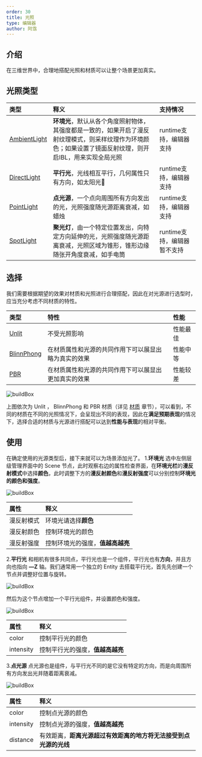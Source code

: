 ```yaml
---
order: 30
title: 光照
type: 编辑器
author: 阿霑
---
```


## 介绍
在三维世界中，合理地搭配光照和材质可以让整个场景更加真实。

<playground src="pbr-base.ts"></playground>

## 光照类型
|类型|释义|支持情况|
|:--|:--|:--|
|[AmbientLight](${api}core/AmbientLight)|**环境光**，默认从各个角度照射物体，其强度都是一致的，如果开启了漫反射纹理模式，则采样纹理作为环境颜色；如果设置了镜面反射纹理，则开启IBL，用来实现全局光照|runtime支持，编辑器支持|
|[DirectLight](${api}core/DirectLight)|**平行光**，光线相互平行，几何属性只有方向，如太阳光|runtime支持，编辑器支持|
|[PointLight](${api}core/PointLight) | **点光源**，一个点向周围所有方向发出的光，光照强度随光源距离衰减，如蜡烛|runtime支持，编辑器支持|
|[SpotLight](${api}core/SpotLight) |**聚光灯**，由一个特定位置发出，向特定方向延伸的光，光照强度随光源距离衰减，光照区域为锥形，锥形边缘随张开角度衰减，如手电筒|runtime支持，编辑器暂不支持|

## 选择
我们需要根据期望的效果对材质和光照进行合理搭配，因此在对光源进行选型时，应当充分考虑不同材质的特性。

|类型|特性|性能|
|:--|:--|:--|
|[Unlit](${api}core/AmbientLight)|不受光照影响|性能最佳|
|[BlinnPhong](${api}core/DirectLight)|在材质属性和光源的共同作用下可以展显出略为真实的效果|性能中等|
|[PBR](${api}core/PointLight) |在材质属性和光源的共同作用下可以展显出更加真实的效果|性能较差|

![buildBox](https://gw.alipayobjects.com/zos/OasisHub/ab6d0e81-f542-4dc3-a857-7453fca7a08d/buildBox.gif)

上图依次为 Unlit ， BlinnPhong 和 PBR 材质（详见 [材质](${docs}material-cn) 章节），可以看到，不同的材质在不同的光照情况下，会呈现出不同的表现，因此在**满足预期表现**的情况下，选择合适的材质与光源进行搭配可以达到**性能与表现**的相对平衡。

## 使用
在确定使用的光源类型后，接下来就可以为场景添加光了。
1.**环境光**
选中左侧层级管理界面中的 Scene 节点，此时观察右边的属性检查界面，在**环境光栏**的**漫反射模式**中选择**颜色**，此时调整下方的**漫反射颜色**和**漫反射强度**可以分别控制**环境光的颜色和强度**。

![buildBox](https://gw.alipayobjects.com/zos/OasisHub/2fb0fd0f-6727-415f-a241-84c80b415040/buildBox.gif)

|属性|释义|
|:--|:--|
|漫反射模式|环境光请选择**颜色**|
|漫反射颜色|控制环境光的颜色|
|漫反射强度|控制环境光的强度，**值越高越亮**|

2.**平行光** 
和相机有很多共同点，平行光也是一个组件，平行光也有**方向**，并且方向也指向 **—Z** 轴。我们通常用一个独立的 Entity 去搭载平行光，首先先创建一个节点并调整好位置与旋转。

![buildBox](https://gw.alipayobjects.com/zos/OasisHub/a65624ab-8d9f-4aef-940a-a3654a78611b/buildBox.gif)

然后为这个节点增加一个平行光组件，并设置颜色和强度。

![buildBox](https://gw.alipayobjects.com/zos/OasisHub/4327de3b-194d-4f01-badb-25aca070bc6f/buildBox.gif)

|属性|释义|
|:--|:--|
|color|控制平行光的颜色|
|intensity|控制平行光的强度，**值越高越亮**|

3.**点光源**
点光源也是组件，与平行光不同的是它没有特定的方向，而是向周围所有方向发出光并随着距离衰减。

![buildBox](https://gw.alipayobjects.com/zos/OasisHub/df17ed44-ea7a-4804-aa41-5f7fc0c8c94e/buildBox.gif)

|属性|释义|
|:--|:--|
|color|控制点光源的颜色|
|intensity|控制点光源的强度，**值越高越亮**|
|distance|有效距离，**距离光源超过有效距离的地方将无法接受到点光源的光线**|